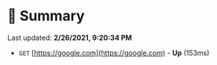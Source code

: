 # 📖 Summary
Last updated: **2/26/2021, 9:20:34 PM**

- `GET` [https://google.com](https://google.com) - **Up** (153ms)
